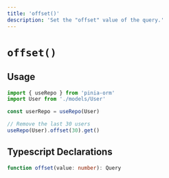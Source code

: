 ```yaml
---
title: 'offset()'
description: 'Set the "offset" value of the query.'
---
```


# `offset()`

## Usage

````ts
import { useRepo } from 'pinia-orm'
import User from './models/User'

const userRepo = useRepo(User)

// Remove the last 30 users
useRepo(User).offset(30).get()
````

## Typescript Declarations

````ts
function offset(value: number): Query
````
